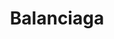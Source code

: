 ---
layout: project
title: Balanciaga
type: spaces
client: Balanciaga
place: Los Angeles
year: 2015
thumb: balenciaga-milan-2-2.jpg
---